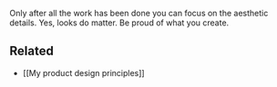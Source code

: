 Only after all the work has been done you can focus on the aesthetic details. Yes, looks do matter. Be proud of what you create.

## Related 
- [[My product design principles]]

 
